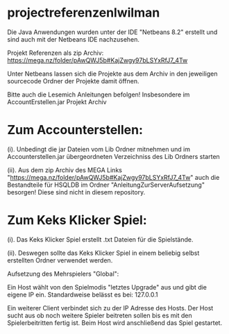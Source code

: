# projectreferenzenlwilman

 Die Java Anwendungen wurden unter der IDE "Netbeans 8.2" erstellt und sind auch mit der Netbeans IDE nachzusehen.
 
 Projekt Referenzen als zip Archiv: https://mega.nz/folder/pAwQWJ5b#KajZwgy97bLSYxRfJ7_4Tw
 
 Unter Netbeans lassen sich die Projekte aus dem Archiv in den jeweiligen sourcecode Ordner der Projekte damit öffnen. 
 
 Bitte auch die Lesemich Anleitungen befolgen! Insbesondere im AccountErstellen.jar Projekt Archiv

# Zum Accounterstellen: 

(i). Unbedingt die jar Dateien vom Lib Ordner mitnehmen und im Accounterstellen.jar übergeordneten Verzeichniss des Lib Ordners starten
 
(ii). Aus dem zip Archiv des MEGA Links "https://mega.nz/folder/pAwQWJ5b#KajZwgy97bLSYxRfJ7_4Tw" auch die Bestandteile für HSQLDB im Ordner "AnleitungZurServerAufsetzung" besorgen! Diese sind nicht in diesem repository. 

# Zum Keks Klicker Spiel:

(i). Das Keks Klicker Spiel erstellt .txt Dateien für die Spielstände. 

(ii). Deswegen sollte das Keks Klicker Spiel in einem beliebig selbst erstellten Ordner verwendet werden.

Aufsetzung des Mehrspielers "Global":

Ein Host wählt von den Spielmodis "letztes Upgrade" aus und gibt die eigene IP ein. Standardweise belässt es bei: 127.0.0.1 

Ein weiterer Client verbindet sich zu der IP Adresse des Hosts. 
Der Host sucht aus ob noch weitere Spieler beitreten sollen bis es mit den Spielerbeitritten fertig ist.
Beim Host wird anschließend das Spiel gestartet.

